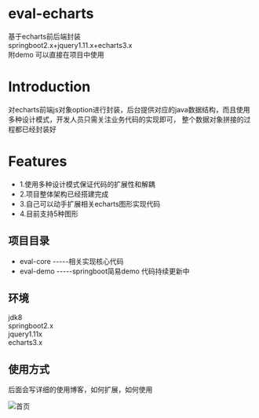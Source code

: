 # eval-echarts
基于echarts前后端封装 <br>
springboot2.x+jquery1.11.x+echarts3.x<br>
附demo 可以直接在项目中使用

Introduction
====

对echarts前端js对象option进行封装，后台提供对应的java数据结构，而且使用多种设计模式，开发人员只需关注业务代码的实现即可，
整个数据对象拼接的过程都已经封装好

Features
====
* 1.使用多种设计模式保证代码的扩展性和解耦
* 2.项目整体架构已经搭建完成
* 3.自己可以动手扩展相关echarts图形实现代码
* 4.目前支持5种图形


项目目录
----
* eval-core -----相关实现核心代码
* eval-demo   -----springboot简易demo 代码持续更新中

环境
----
jdk8 <br>
springboot2.x <br>
jquery1.11x <br>
echarts3.x

使用方式
----
后面会写详细的使用博客，如何扩展，如何使用

![首页](https://github.com/huajiexiewenfeng/eval-echarts/blob/master/img/*.png)
